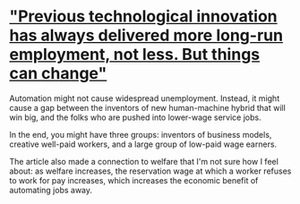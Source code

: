 # ["Previous technological innovation has always delivered more long-run employment, not less. But things can change"](http://www.economist.com/news/briefing/21594264-previous-technological-innovation-has-always-delivered-more-long-run-employment-not-less)

Automation might not cause widespread unemployment.  Instead, it might cause a gap between the inventors of new human-machine hybrid that will win big, and the folks who are pushed into lower-wage service jobs.

In the end, you might have three groups: inventors of business models, creative well-paid workers, and a large group of low-paid wage earners.

The article also made a connection to welfare that I'm not sure how I feel about: as welfare increases, the reservation wage at which a worker refuses to work for pay increases, which increases the economic benefit of automating jobs away.

